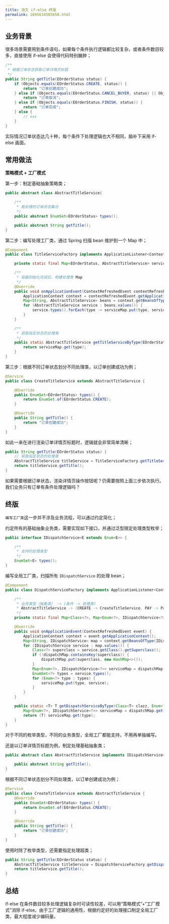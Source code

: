 ```yaml
---
title: 消灭 if-else 终版
permalink: 1695634585650.html
---
```


## 业务背景

很多场景需要用到条件语句，如果每个条件执行逻辑都比较复杂，或者条件数目较多，直接使用 if-else 会使得代码特别臃肿；

```java
/**
 * 根据订单状态获取订单详情页标题
 */
public String getTitle(EOrderStatus status) {
    if (Objects.equals(EOrderStatus.CREATE, status)) {
        return "订单创建成功";
    } else if (Objects.equals(EOrderStatus.CANCEL_BUYER, status) || Objects.equals(EOrderStatus.CANCEL_SELLER, status)) {
        return "订单取消";
    } else if (Objects.equals(EOrderStatus.FINISH, status)) {
        return "订单完成";
    } else {
        // xxx
    }
}
```

实际情况订单状态达几十种，每个条件下处理逻辑也大不相同，脑补下采用 if-else 画面。

## 常用做法

**策略模式 + 工厂模式**

第一步：制定基础抽象策略类；

```java
public abstract class AbstractTitleService{

    /**
     * 能处理的订单状态集合
     */
    public abstract EnumSet<EOrderStatus> types();

    public abstract String getTitle();
}
```

第二步：编写处理工厂类，通过 Spring 扫描 bean 维护到一个 Map 中；

```java
@Component
public class TitleServiceFactory implements ApplicationListener<ContextRefreshedEvent> {

    private static final Map<EOrderStatus, AbstractTitleService> serviceMap = new HashMap<>();

    /**
     * 容器初始化完成后，构建处理类 Map
     */
    @Override
    public void onApplicationEvent(ContextRefreshedEvent contextRefreshedEvent) {
        ApplicationContext context = contextRefreshedEvent.getApplicationContext();
        Map<String, AbstractTitleService> beans = context.getBeansOfType(AbstractTitleService.class);
        for (AbstractTitleService service : beans.values()) {
            service.types().forEach(type -> serviceMap.put(type, service));
        }
    }

    /**
     * 获取指定状态的处理类
     */
    public static AbstractTitleService getTitleServiceByType(EOrderStatus type) {
        return serviceMap.get(type);
    }
}
```

第三步：根据不同订单状态划分不同处理类，以订单创建成功为例；

```java
@Service
public class CreateTitleService extends AbstractTitleService {

    @Override
    public EnumSet<EOrderStatus> types() {
        return EnumSet.of(EOrderStatus.CREATE);
    }

    @Override
    public String getTitle() {
        return "订单创建成功";
    }
}
```

如此一来在进行渲染订单详情页标题时，逻辑就会非常简单清晰；

```java
public String getTitle(EOrderStatus status) {
    // 获取指定状态的处理类
    AbstractTitleService titleService = TitleServiceFactory.getTitleServiceByType(status);
    return titleService.getTitle();
}
```

如果需要根据订单状态，渲染详情页操作按钮呢？仍需要按照上面三步依次执行。我们业务只有订单有条件处理逻辑吗？

## 终版

`编写工厂类`这一步并不涉及业务流程，可以通过约定简化；

约定所有的基础抽象业务类，需要实现如下接口，并通过泛型限定处理类型枚举；

```java
public interface IDispatchService<E extends Enum<E>> {

    /**
     * 支持的处理类型
     */
    EnumSet<E> types();
}
```

编写全局工厂类，扫描所有 `IDispatchService` 的处理 bean；

```java
@Component
public class DispatchServiceFactory implements ApplicationListener<ContextRefreshedEvent> {

    /**
     * 业务类型（抽象类） -> (条件 -> 处理类)
     * AbstractTitleService -> (CREATE -> CreateTitleService, PAY -> PayTitleService)
     */
    private static final Map<Class<?>, Map<Enum<?>, IDispatchService<?>>> dispatchMap = new HashMap<>();

    @Override
    public void onApplicationEvent(ContextRefreshedEvent event) {
        ApplicationContext context = event.getApplicationContext();
        Map<String, IDispatchService> map = context.getBeansOfType(IDispatchService.class);
        for (IDispatchService service : map.values()) {
            Class<?> superclass = service.getClass().getSuperclass();
            if (!dispatchMap.containsKey(superclass)) {
                dispatchMap.put(superclass, new HashMap<>());
            }
            Map<Enum<?>, IDispatchService<?>> serviceMap = dispatchMap.get(superclass);
            EnumSet<?> types = service.types();
            for (Enum<?> type : types) {
                serviceMap.put(type, service);
            }
        }
    }

    public static <T> T getDispatchServiceByType(Class<T> clazz, Enum<?> type) {
        Map<Enum<?>, IDispatchService<?>> serviceMap = dispatchMap.get(clazz);
        return (T) serviceMap.get(type);
    }
}
```

对于不同的枚举类型，不同的业务类型，全局工厂都能支持，不用再单独编写。

还是以订单详情页标题为例，制定处理基础抽象类；

```java
public abstract class AbstractTitleService implements IDispatchService<EOrderStatus> {

    public abstract String getTitle();
}
```

根据不同订单状态划分不同处理类，以订单创建成功为例；

```java
@Service
public class CreateTitleService extends AbstractTitleService {
    @Override
    public EnumSet<EOrderStatus> types() {
        return EnumSet.of(EOrderStatus.CREATE);
    }

    @Override
    public String getTitle() {
        return "订单创建成功";
    }
}
```

使用时除了枚举类型，还需要指定处理超类；

```java
public String getTitle(EOrderStatus status) {
    AbstractTitleService titleService = DispatchServiceFactory.getDispatchServiceByType(AbstractTitleService.class, status);
    return titleService.getTitle();
}
```

## 总结

if-else 在条件数目较多处理逻辑复杂时可读性较差，可以用“策略模式”+“工厂模式”消除 if-else。由于工厂逻辑的通用性，根据约定好的处理接口制定全局工厂类，最大程度减少编码量。
